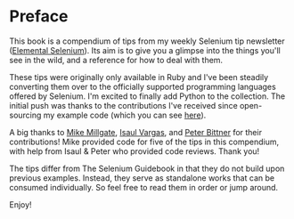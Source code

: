# Preface

This book is a compendium of tips from my weekly Selenium tip newsletter ([Elemental Selenium](http://elementalselenium.com/)). Its aim is to give you a glimpse into the things you'll see in the wild, and a reference for how to deal with them.

These tips were originally only available in Ruby and I've been steadily converting them over to the officially supported programming languages offered by Selenium. I'm excited to finally add Python to the collection. The initial push was thanks to the contributions I've received since open-sourcing my example code (which you can see [here](https://github.com/tourdedave/elemental-selenium-tips)).

A big thanks to [Mike Millgate](https://github.com/trabulmonkee), [Isaul Vargas](https://github.com/Dude-X), and [Peter Bittner](https://github.com/bittner) for their contributions! Mike provided code for five of the tips in this compendium, with help from Isaul & Peter who provided code reviews. Thank you!

The tips differ from The Selenium Guidebook in that they do not build upon previous examples. Instead, they serve as standalone works that can be consumed individually. So feel free to read them in order or jump around.

Enjoy!
